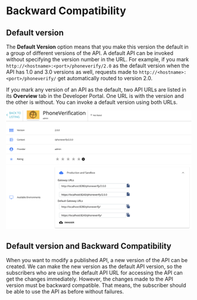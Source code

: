 # Backward Compatibility

## Default version
The **Default Version** option means that you make this version the default in a group of different versions of 
the API. A default API can be invoked without specifying the version number in the URL. For example, if you mark
`http://<hostname>:<port>/phoneverify/2.0` as the default version when the API has 1.0 and 3.0 versions as well, requests 
made to `http://<hostname>:<port>/phoneverify/` get automatically routed to version 2.0.

If you mark any version of an API as the default, two API URLs are listed in its **Overview** tab in the Developer Portal. 
One URL is with the version and the other is without. You can invoke a default version using both URLs.
   
   ![default-api-urls](../../../assets/img/Learn/default-api-urls.png)

## Default version and Backward Compatibility
When you want to modify a published API, a new version of the API can be created. 
We can make the new version as the default API version, 
so the subscribers who are using the default API URL for accessing the API can get the changes immediately.
However, the changes made to the API version must be backward compatible. That means, the subscriber should be able to 
use the API as before without failures. 
